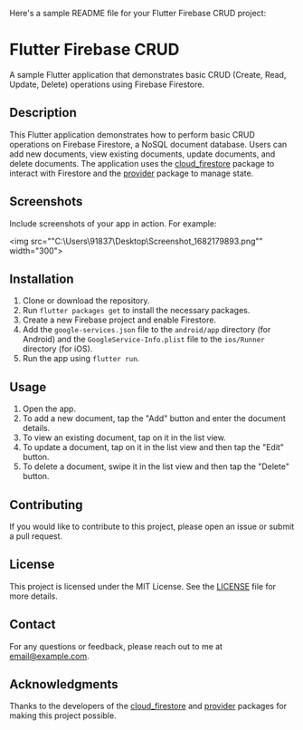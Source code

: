 Here's a sample README file for your Flutter Firebase CRUD project:

# Flutter Firebase CRUD

A sample Flutter application that demonstrates basic CRUD (Create, Read, Update, Delete) operations using Firebase Firestore.

## Description

This Flutter application demonstrates how to perform basic CRUD operations on Firebase Firestore, a NoSQL document database. Users can add new documents, view existing documents, update documents, and delete documents. The application uses the [cloud_firestore](https://pub.dev/packages/cloud_firestore) package to interact with Firestore and the [provider](https://pub.dev/packages/provider) package to manage state.

## Screenshots

Include screenshots of your app in action. For example:

<img src=""C:\Users\91837\Desktop\Screenshot_1682179893.png"" width="300">

## Installation

1. Clone or download the repository.
2. Run `flutter packages get` to install the necessary packages.
3. Create a new Firebase project and enable Firestore.
4. Add the `google-services.json` file to the `android/app` directory (for Android) and the `GoogleService-Info.plist` file to the `ios/Runner` directory (for iOS).
5. Run the app using `flutter run`.

## Usage

1. Open the app.
2. To add a new document, tap the "Add" button and enter the document details.
3. To view an existing document, tap on it in the list view.
4. To update a document, tap on it in the list view and then tap the "Edit" button.
5. To delete a document, swipe it in the list view and then tap the "Delete" button.

## Contributing

If you would like to contribute to this project, please open an issue or submit a pull request.

## License

This project is licensed under the MIT License. See the [LICENSE](https://github.com/avirupnandi1/Flutter_Firebase_CRUD/blob/master/LICENSE) file for more details.

## Contact

For any questions or feedback, please reach out to me at [email@example.com](mailto:email@example.com).

## Acknowledgments

Thanks to the developers of the [cloud_firestore](https://pub.dev/packages/cloud_firestore) and [provider](https://pub.dev/packages/provider) packages for making this project possible.
